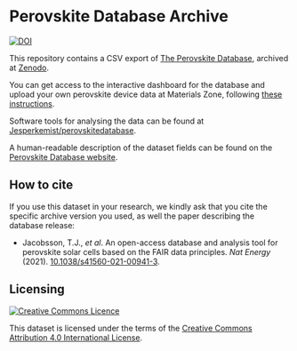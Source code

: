 # Perovskite Database Archive

[![DOI](https://zenodo.org/badge/50568919.svg)](https://zenodo.org/badge/latestdoi/50568919)

This repository contains a CSV export of [The Perovskite
Database](https://www.perovskitedatabase.com/), archived at [Zenodo](https://zenodo.org/badge/latestdoi/50568919).

You can get access to the interactive dashboard for the database and upload your own perovskite
device data at Materials Zone, following [these
instructions](https://www.perovskitedatabase.com/Interactive_graphics).

Software tools for analysing the data can be found at
[Jesperkemist/perovskitedatabase](https://github.com/Jesperkemist/perovskitedatabase).

A human-readable description of the dataset fields can be found on the
[Perovskite Database website](https://www.perovskitedatabase.com/Resources).

## How to cite

If you use this dataset in your research, we kindly ask that you cite the specific archive version
you used, as well the paper describing the database release:

- Jacobsson, T.J., *et al*. An open-access database and analysis tool for perovskite solar cells
  based on the FAIR data principles. *Nat Energy* (2021).
  [10.1038/s41560-021-00941-3](https://doi.org/10.1038/s41560-021-00941-3).

## Licensing

<a rel="license" href="http://creativecommons.org/licenses/by/4.0/"><img alt="Creative Commons
Licence" style="border-width:0" src="https://i.creativecommons.org/l/by/4.0/80x15.png" /></a><br />

This dataset is licensed under the terms of the [Creative Commons Attribution 4.0 International
License](http://creativecommons.org/licenses/by/4.0/).
